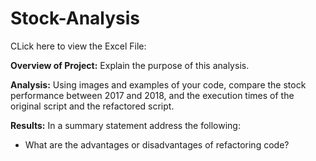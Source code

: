 # Stock-Analysis
CLick here to view the Excel File: 

**Overview of Project:** Explain the purpose of this analysis.

**Analysis:** Using images and examples of your code, compare the stock performance between 2017 and 2018, and the execution times of the original script and the refactored script.

**Results:** In a summary statement address the following:

- What are the advantages or disadvantages of refactoring code?




